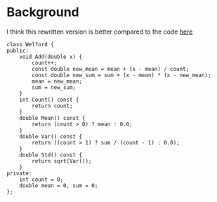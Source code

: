 Background
==========

I think this rewritten version is better compared to the code [here](https://www.johndcook.com/blog/standard_deviation/)

```
class Welford {
public:
    void Add(double x) {
        count++;
        const double new_mean = mean + (x - mean) / count;
        const double new_sum = sum + (x - mean) * (x - new_mean);
        mean = new_mean;
        sum = new_sum;
    }
    int Count() const {
        return count;
    }
    double Mean() const {
        return (count > 0) ? mean : 0.0;
    }
    double Var() const {
        return ((count > 1) ? sum / (count - 1) : 0.0);
    }
    double Std() const {
        return sqrt(Var());
    }
private:
    int count = 0;
    double mean = 0, sum = 0;
};
```


